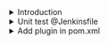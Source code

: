 

<details>
<summary>Introduction</summary>
<br>

 ![image](https://user-images.githubusercontent.com/75510135/154492877-8867dd93-1174-403e-b35f-417caf69f5b6.png)

- installed plugin
 ![image](https://user-images.githubusercontent.com/75510135/154494654-be459ff5-4dec-4d5d-b982-a7f56faf9e93.png)

</details>

<details>
<summary>Unit test @Jenkinsfile</summary>
<br>
	
	
```
pipeline {
  agent any

  stages {
      stage('Build Artifact') {
            steps {
              sh "mvn clean package -DskipTests=true"
              archive 'target/*.jar' 

            }
        }   //stage ending Build Artifact

      stage('Unit test') {
            steps {
              sh "mvn test"

            }
        }   //stage ending Unit test
    }
}
```


![image](https://user-images.githubusercontent.com/75510135/154495834-5883cac3-221a-4b3f-8fdb-f8ce20e4b39a.png)

</details>


<details>
<summary>Add plugin in pom.xml</summary>
<br>

	
```
<!--                   Jacoco Plugin                   -->
			<plugin>
			<groupId>org.jacoco</groupId>
			<artifactId>jacoco-maven-plugin</artifactId>
			<version>0.8.5</version>
			<executions>
				<execution>
					<goals>
						<goal>prepare-agent</goal>
					</goals>
				</execution>
				<execution>
					<id>report</id>
					<phase>test</phase>
					<goals>
						<goal>report</goal>
					</goals>
				</execution>
			</executions>
			</plugin>
  ```
  
  - add "post => akways" section to perform jococo testing under Unit test stage
  ```
  pipeline {
  agent any

  stages {
      stage('Build Artifact') {
            steps {
              sh "mvn clean package -DskipTests=true"
              archive 'target/*.jar' 

            }
      }   //stage ending Build Artifact

      stage('Unit test') {
            steps {
              sh "mvn test"
            }
            post {
              always {
                junit 'target/surefire-reports/*.xml'
                jacoco execPattern: 'target/jacoco.exec'
              }
      }
      }   //stage ending Unit test
    }
}
  ```


![image](https://user-images.githubusercontent.com/75510135/154498020-f46f8146-73d8-4b76-9bd1-8d5f01d684ca.png)

![image](https://user-images.githubusercontent.com/75510135/154498180-9603661f-82b7-4f7b-8299-18a796dd3b3f.png)

![image](https://user-images.githubusercontent.com/75510135/154498253-414b2114-5fe8-48b9-94b4-99159d5e8558.png)


![image](https://user-images.githubusercontent.com/75510135/154498305-c45f93db-953c-48da-9075-19544f381ac3.png)

![image](https://user-images.githubusercontent.com/75510135/154498477-039952de-5f73-4d46-b14d-8c971fad43df.png)

![image](https://user-images.githubusercontent.com/75510135/154498788-e7893be7-367b-49d0-98ad-27450615f217.png)


	
</details>




